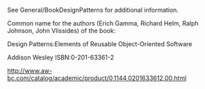 See General/BookDesignPatterns for additional information.


Common name for the authors (Erich Gamma, Richard Helm, Ralph Johnson, John Vlissides) of the book:

Design Patterns:Elements of Reusable Object-Oriented Software

Addison Wesley  ISBN:0-201-63361-2

http://www.aw-bc.com/catalog/academic/product/0,1144,0201633612,00.html